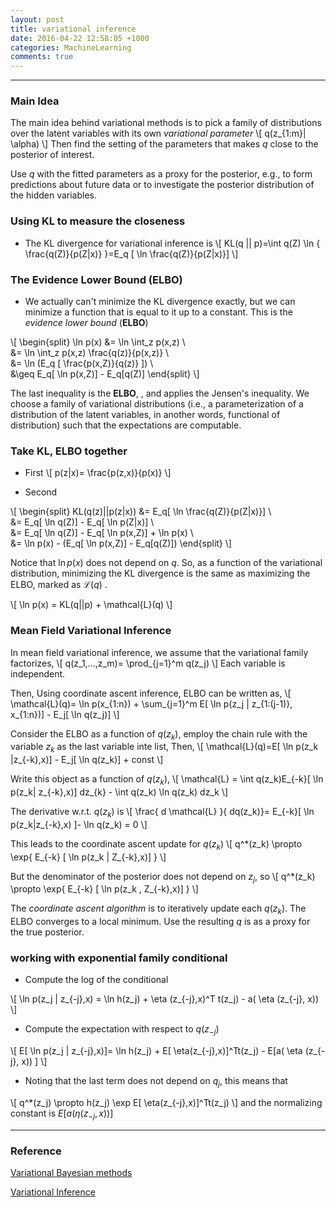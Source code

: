 ```yaml
---
layout: post
title: variational inference
date: 2016-04-22 12:58:05 +1000 
categories: MachineLearning
comments: true
---
```




----------

### Main Idea ###

The main idea behind variational methods is to pick a family of distributions over the latent variables with its own _variational parameter_
\\[
q(z_{1:m}| \alpha)
\\]
Then find the setting of the parameters that makes $q$ close to the posterior of interest.

Use $q$ with the fitted parameters as a proxy for the posterior, e.g., to form predictions about future data or to investigate the posterior distribution of the hidden variables.

### Using KL  to measure the closeness ###
- The KL divergence for variational inference is
\\[
KL(q || p)=\int q(Z) \ln \{ \frac{q(Z)}{p(Z|x)} \}=E_q [ \ln \frac{q(Z)}{p(Z|x)}]
\\]

### The Evidence Lower Bound (ELBO) ###

- We actually can't minimize the KL divergence exactly, but we can minimize a function that is equal to it up to a constant. This is the *evidence lower bound* (**ELBO**)

\\[
\begin{split}
\ln p(x) &= \ln \int_z p(x,z) \\\
&= \ln \int_z p(x,z) \frac{q(z)}{p(x,z)} \\\
&= \ln (E_q [ \frac{p(x,Z)}{q(z)} ]) \\\
&\geq E_q[ \ln p(x,Z)] - E_q[q(Z)]
\end{split}
\\]

The last inequality is the **ELBO**, , and applies the Jensen's inequality. We choose a family of variational distributions (i.e., a parameterization of a distribution of the latent variables, in another words, functional of distribution) such that the expectations are computable.

### Take KL, ELBO together ###

- First
\\[
p(z|x)= \frac{p(z,x)}{p(x)}
\\]

- Second

\\[
\begin{split}
KL(q(z)||p(z|x)) &= E_q[ \ln \frac{q(Z)}{p(Z|x)}] \\\
&= E_q[ \ln q(Z)] - E_q[ \ln p(Z|x)] \\\
&= E_q[ \ln q(Z)] - E_q[ \ln p(x,Z)] + \ln p(x) \\\
&= \ln p(x) - (E_q[ \ln p(x,Z)] - E_q[q(Z)])
\end{split}
\\]

Notice that $\ln p(x)$ does not depend on $q$. So, as a function of the variational distribution, minimizing the KL divergence is the same as maximizing the ELBO, marked as $\mathcal{L}(q)$ .

\\[
\ln p(x) = KL(q||p) + \mathcal{L}(q)
\\]

### Mean Field Variational Inference ###

In mean field variational inference, we assume that the variational family factorizes,
\\[
q(z_1,...,z_m)= \prod_{j=1}^m q(z_j)
\\]
Each variable is independent.

Then, Using coordinate ascent inference, ELBO can be written as,
\\[
\mathcal{L}(q)= \ln p(x_{1:n}) + \sum_{j=1}^m E[ \ln p(z_j | z_{1:(j-1)}, x_{1:n})] - E_j[ \ln q(z_j)]
\\]

Consider the ELBO as a function of $q(z_k)$,  employ the chain rule with the variable $z_k$ as the last variable inte list, Then,
\\[
\mathcal{L}(q)=E[ \ln p(z_k |z_{-k},x)] - E_j[ \ln q(z_k)] + const
\\]

Write this object as a function of $q(z_k)$,
\\[
\mathcal{L} = \int q(z_k)E_{-k}[ \ln p(z_k| z_{-k},x)] dz_{k} - \int q(z_k) \ln q(z_k) dz_k
\\]

The derivative w.r.t. $q(z_k)$ is 
\\[
\frac{ d \mathcal{L} }{ dq(z_k)}= E_{-k}[ \ln p(z_k|z_{-k},x) ]- \ln q(z_k) = 0
\\]

This leads to the coordinate ascent update for $q(z_k)$
\\[
q^*(z_k) \propto \exp{ E_{-k} [ \ln p(z_k | Z_{-k},x)] }
\\]

But the denominator of the posterior does not depend on $z_j$, so
\\[
q^*(z_k) \propto \exp{ E_{-k} [ \ln p(z_k , Z_{-k},x)] }
\\]

The *coordinate ascent algorithm* is to iteratively update each $q(z_k)$. The ELBO converges to a local minimum. Use the resulting $q$ is as a proxy for the true posterior.

### working with exponential family conditional ###

- Compute the log of the conditional

\\[
\ln p(z_j | z_{-j},x) = \ln h(z_j) + \eta (z_{-j},x)^T t(z_j) - a( \eta (z_{-j}, x))
\\]

- Compute the expectation with respect to $q(z_{-j})$

\\[
E[ \ln p(z_j | z_{-j},x)]= \ln h(z_j) + E[ \eta(z_{-j},x)]^Tt(z_j) - E[a( \eta (z_{-j}, x)) ]
\\]

- Noting that the last term does not depend on $q_j$, this means that

\\[
q^*(z_j) \propto h(z_j) \exp E[ \eta(z_{-j},x)]^Tt(z_j)
\\]
and the normalizing constant is $E[a( \eta (z_{-j}, x)) ]$



----------

### Reference ###
[Variational Bayesian methods](https://en.wikipedia.org/wiki/Variational_Bayesian_methods)

[Variational Inference](https://www.cs.princeton.edu/courses/archive/fall11/cos597C/lectures/variational-inference-i.pdf)